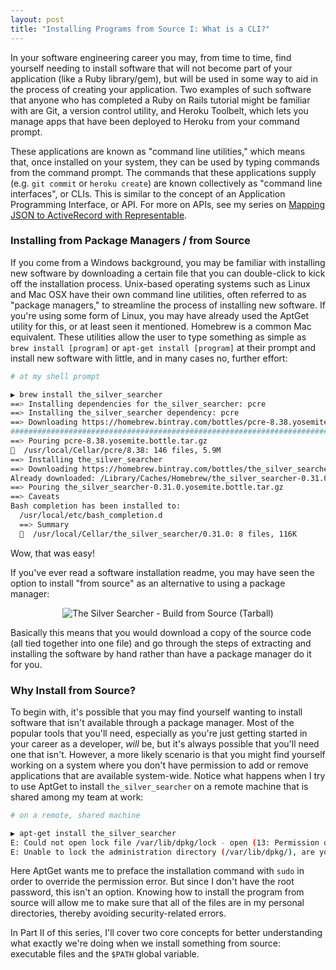 ```yaml
---
layout: post
title: "Installing Programs from Source I: What is a CLI?"
---
```


In your software engineering career you may, from time to time, find yourself needing to install software that will not become part of your application (like a Ruby library/gem), but will be used in some way to aid in the process of creating your application. Two examples of such software that anyone who has completed a Ruby on Rails tutorial might be familiar with are Git, a version control utility, and Heroku Toolbelt, which lets you manage apps that have been deployed to Heroku from your command prompt. 

These applications are known as "command line utilities," which means that, once installed on your system, they can be used by typing commands from the command prompt. The commands that these applications supply (e.g. `git commit` or `heroku create`) are known collectively as "command line interfaces", or CLIs. This is similar to the concept of an Application Programming Interface, or API. For more on APIs, see my series on [Mapping JSON to ActiveRecord with Representable](http://bit.ly/1MPslCO). 

### Installing from Package Managers / from Source

If you come from a Windows background, you may be familiar with installing new software by downloading a certain file that you can double-click to kick off the installation process. Unix-based operating systems such as Linux and Mac OSX have their own command line utilities, often referred to as "package managers," to streamline the process of installing new software. If you're using some form of Linux, you may have already used the AptGet utility for this, or at least seen it mentioned. Homebrew is a common Mac equivalent. These utilities allow the user to type something as simple as `brew install [program]` or `apt-get install [program]` at their prompt and install new software with little, and in many cases no, further effort: 

```bash
# at my shell prompt

▶ brew install the_silver_searcher
==> Installing dependencies for the_silver_searcher: pcre
==> Installing the_silver_searcher dependency: pcre
==> Downloading https://homebrew.bintray.com/bottles/pcre-8.38.yosemite.bottle.tar.gz
######################################################################## 100.0%
==> Pouring pcre-8.38.yosemite.bottle.tar.gz
🍺  /usr/local/Cellar/pcre/8.38: 146 files, 5.9M
==> Installing the_silver_searcher
==> Downloading https://homebrew.bintray.com/bottles/the_silver_searcher-0.31.0.yosemite.bottle.tar.gz
Already downloaded: /Library/Caches/Homebrew/the_silver_searcher-0.31.0.yosemite.bottle.tar.gz
==> Pouring the_silver_searcher-0.31.0.yosemite.bottle.tar.gz
==> Caveats
Bash completion has been installed to:
  /usr/local/etc/bash_completion.d
  ==> Summary
  🍺  /usr/local/Cellar/the_silver_searcher/0.31.0: 8 files, 116K
```

Wow, that was easy!

If you've ever read a software installation readme, you may have seen the option to install "from source" as an alternative to using a package manager:

<center><img src="http://i.imgur.com/Fba95fh.png" alt="The Silver Searcher - Build from Source (Tarball)"></center>

Basically this means that you would download a copy of the source code (all tied together into one file) and go through the steps of extracting and installing the software by hand rather than have a package manager do it for you. 

### Why Install from Source?

To begin with, it's possible that you may find yourself wanting to install software that isn't available through a package manager. Most of the popular tools that you'll need, especially as you're just getting started in your career as a developer, _will_ be, but it's always possible that you'll need one that isn't. However, a more likely scenario is that you might find yourself working on a system where you don't have permission to add or remove applications that are available system-wide. Notice what happens when I try to use AptGet to install `the_silver_searcher` on a remote machine that is shared among my team at work:

```bash
# on a remote, shared machine

▶ apt-get install the_silver_searcher
E: Could not open lock file /var/lib/dpkg/lock - open (13: Permission denied)
E: Unable to lock the administration directory (/var/lib/dpkg/), are you root?
```

Here AptGet wants me to preface the installation command with `sudo` in order to override the permission error. But since I don't have the root password, this isn't an option. Knowing how to install the program from source will allow me to make sure that all of the files are in my personal directories, thereby avoiding security-related errors. 

In Part II of this series, I'll cover two core concepts for better understanding what exactly we're doing when we install something from source: executable files and the `$PATH` global variable.
